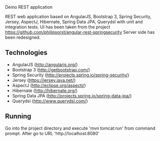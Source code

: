 Demo REST application

REST web application based on AngularJS, Bootstrap 3, Spring Security, Jersey, AspectJ, Hibernate, Spring Data JPA, Querydsl with unit and integration tests.
UI has been taken from the project https://github.com/philipsorst/angular-rest-springsecurity
Server side has been redesigned.


Technologies
------------
* AngularJS (http://angularjs.org/)
* Bootstrap 3 (http://getbootstrap.com/)
* Spring Security (http://projects.spring.io/spring-security/)
* Jersey (https://jersey.java.net/)
* AspectJ (http://eclipse.org/aspectj/)
* Hibernate (http://hibernate.org/)
* Spring Data JPA (http://projects.spring.io/spring-data-jpa/)
* Querydsl (http://www.querydsl.com/)


Running
-------

Go into the project directory and execute 'mvn tomcat:run' from command prompt. After go to URL 'http://localhost:8080'
